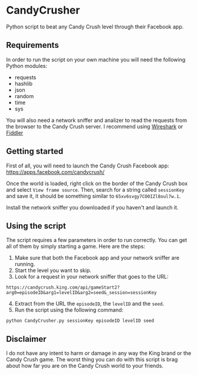 # CandyCrusher
Python script to beat any Candy Crush level through their Facebook app.

## Requirements
In order to run the script on your own machine you will need the following Python modules:
* requests
* hashlib
* json
* random
* time
* sys

You will also need a network sniffer and analizer to read the requests from the browser to the Candy Crush server. I recommend using [Wireshark](https://www.wireshark.org) or [Fiddler](www.telerik.com/fiddler)
 
## Getting started
First of all, you will need to launch the Candy Crush Facebook app: https://apps.facebook.com/candycrush/

Once the world is loaded, right click on the border of the Candy Crush box and select `View frame source`. Then, search for a string called `sessionKey` and save it, it should be something similar to `65xv6svgy7CO0IZl8oul7w.1`.

Install the network sniffer you downloaded if you haven't and launch it.

## Using the script
The script requires a few parameters in order to run correctly. You can get all of them by simply starting a game. Here are the steps:

1. Make sure that both the Facebook app and your network sniffer are running.
2. Start the level you want to skip.
3. Look for a request in your network sniffer that goes to the URL:

`https://candycrush.king.com/api/gameStart2?arg0=episodeID&arg1=levelID&arg2=seed&_session=sessionKey`

4. Extract from the URL the `episodeID`, the `levelID` and the `seed`.
5. Run the script using the following command:

`python CandyCrusher.py sessionKey episodeID levelID seed`

## Disclaimer

I do not have any intent to harm or damage in any way the King brand or the Candy Crush game. The worst thing you can do with this script is brag about how far you are on the Candy Crush world to your friends.

